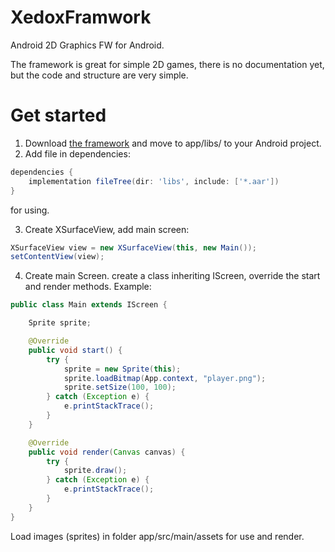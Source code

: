 # XedoxFramwork
Android 2D Graphics FW for Android.

The framework is great for simple 2D games, there is no documentation yet, but the code and structure are very simple.

# Get started
1. Download [the framework](github.com/XedoxDev/XedoxFramwork/releases/download/v0.0.1) and move to app/libs/ to your Android project.
2. Add file in dependencies:
```gradle
dependencies {
    implementation fileTree(dir: 'libs', include: ['*.aar'])
}
```
for using.

3. Create XSurfaceView, add main screen:
```java
XSurfaceView view = new XSurfaceView(this, new Main());
setContentView(view);
```
4. Create main Screen. create a class inheriting IScreen, override the start and render methods. Example:
```java
public class Main extends IScreen {

    Sprite sprite;

    @Override
    public void start() {
        try {
            sprite = new Sprite(this);
            sprite.loadBitmap(App.context, "player.png");
            sprite.setSize(100, 100);
        } catch (Exception e) {
            e.printStackTrace();
        }
    }

    @Override
    public void render(Canvas canvas) {
        try {
            sprite.draw();
        } catch (Exception e) {
            e.printStackTrace();
        }
    }
}
```

Load images (sprites) in folder app/src/main/assets for use and render.
